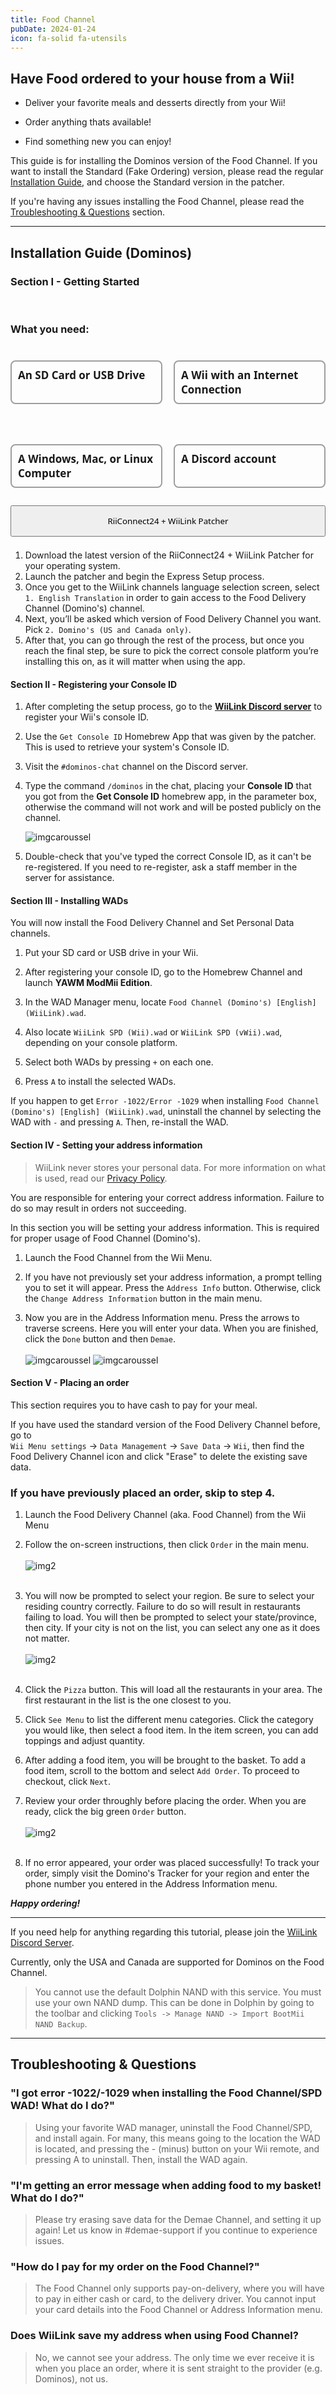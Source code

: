 ```yaml
---
title: Food Channel
pubDate: 2024-01-24
icon: fa-solid fa-utensils
---
```

## Have Food ordered to your house from a Wii!

- Deliver your favorite meals and desserts directly from your Wii!

- Order anything thats available!

- Find something new you can enjoy!

<l class="notice generic fullwidth"> This guide is for installing the Dominos version of the Food Channel. If you want to install the Standard (Fake Ordering) version, please read the regular [Installation Guide](/guide/install), and choose the Standard version in the patcher. </l>

<l class="notice info fullwidth"> If you're having any issues installing the Food Channel, please read the [Troubleshooting & Questions](#troubleshooting--questions) section. </l>
___

## Installation Guide (Dominos)

### Section I - Getting Started
</br>

### What you need:

<div style="display:grid; grid-template-columns:repeat(auto-fit, minmax(200px, 1fr)); gap:18px; flex-wrap:wrap; position:relative;"><h4 style="font-size:17px; font-family:system-ui; padding:10px; border:2px solid #00000060; border-radius:8px;"><i class="fa-solid fa-sd-card"></i> An SD Card or USB Drive</h4> <h4 style="font-size:17px; font-family:system-ui; padding:10px; border:2px solid #00000060; border-radius:8px;"><i class="fa-solid fa-globe"></i> A Wii with an Internet Connection</h4> <h4 style="font-size:17px; font-family:system-ui; padding:10px; border:2px solid #00000060; border-radius:8px;"><i class="fa-solid fa-desktop"></i> A Windows, Mac, or Linux Computer</h4><h4 style="font-size:17px; font-family:system-ui; padding:10px; border:2px solid #00000060; border-radius:8px;"><i class="fa-brands fa-discord"></i> A Discord account</h4></div>

<div style="width:100%; height:40px; margin-top:5px;  border-radius:8px;  position:relative;">
<a href="https://github.com/WiiLink24/WiiLink24-Patcher/releases"><button type="button" style="width:100%; height:50px; font-family:system-ui;" class="btn1 btn btn-success"><i class="fa-solid fa-download"></i> RiiConnect24 + WiiLink Patcher</button></a>
</div>
</br>

1. Download the latest version of the RiiConnect24 + WiiLink Patcher for your operating system.
2. Launch the patcher and begin the Express Setup process.
3. Once you get to the WiiLink channels language selection screen, select `1. English Translation` in order to gain access to the Food Delivery Channel (Domino's) channel.
4. Next, you’ll be asked which version of Food Delivery Channel you want. Pick `2. Domino's (US and Canada only)`.
5. After that, you can go through the rest of the process, but once you reach the final step, be sure to pick the correct console platform you’re installing this on, as it will matter when using the app.

#### Section II - Registering your Console ID

1. After completing the setup process, go to the [**WiiLink Discord server**](https://discord.gg/wiilink) to register your Wii's console ID.

2. Use the `Get Console ID` Homebrew App that was given by the patcher. This is used to retrieve your system's Console ID.

3. Visit the `#dominos-chat` channel on the Discord server.

4. Type the command `/dominos` in the chat, placing your **Console ID** that you got from the **Get Console ID** homebrew app, in the parameter box, otherwise the command will not work and will be posted publicly on the channel.

    ![imgcaroussel](/img/guide/consoleID.png)

5. Double-check that you've typed the correct Console ID, as it can't be re-registered. If you need to re-register, ask a staff member in the server for assistance.

#### Section III - Installing WADs

You will now install the Food Delivery Channel and Set Personal Data channels.

1. Put your SD card or USB drive in your Wii.

2. After registering your console ID, go to the Homebrew Channel and launch **YAWM ModMii Edition**.

3. In the WAD Manager menu, locate `Food Channel (Domino's) [English] (WiiLink).wad`.

4. Also locate `WiiLink SPD (Wii).wad` or `WiiLink SPD (vWii).wad`, depending on your console platform.

5. Select both WADs by pressing `+` on each one.

6. Press `A` to install the selected WADs.

<l class="notice info fullwidth"> If you happen to get `Error -1022/Error -1029` when installing `Food Channel (Domino's) [English] (WiiLink).wad`, uninstall the channel by selecting the WAD with `-` and pressing `A`. Then, re-install the WAD. </l>

#### Section IV - Setting your address information

> WiiLink never stores your personal data. For more information on what is used, read our [Privacy Policy](/privacy-policy).

<l class="notice warn fullwidth"> You are responsible for entering your correct address information. Failure to do so may result in orders not succeeding. </l>

In this section you will be setting your address information. This is required for proper usage of Food Channel (Domino's). 

1. Launch the Food Channel from the Wii Menu.

2. If you have not previously set your address information, a prompt telling you to set it will appear. Press the `Address Info` button. 
Otherwise, click the `Change Address Information` button in the main menu.

3. Now you are in the Address Information menu. Press the arrows to traverse screens. Here you will enter your data. When you are finished, click the `Done` button and then `Demae`.<br><br>
![imgcaroussel](/img/guide/spd-1.png)
![imgcaroussel](/img/guide/spd-2.png)

#### Section V - Placing an order

<l class="notice info"> This section requires you to have cash to pay for your meal. </l>

If you have used the standard version of the Food Delivery Channel before, go to <br>`Wii Menu settings` -> `Data Management` -> `Save Data` -> `Wii`, then find the <br>Food Delivery Channel icon and click "Erase" to delete the existing save data.

### If you have previously placed an order, skip to step 4.

1. Launch the Food Delivery Channel (aka. Food Channel) from the Wii Menu

2. Follow the on-screen instructions, then click `Order` in the main menu.<br><br>
![img2](/img/guide/success.png)<br><br>

3. You will now be prompted to select your region. Be sure to select your residing country correctly. Failure to do so will result in restaurants failing to load. You will then be prompted to select your state/province, then city. If your city is not on the list, you can select any one as it does not matter.<br><br>
![img2](/img/guide/country-setup.png)<br><br>

4. Click the `Pizza` button. This will load all the restaurants in your area. The first restaurant in the list is the one closest to you.

5. Click `See Menu` to list the different menu categories. Click the category you would like, then select a food item. In the item screen, you can add toppings and adjust quantity.

6. After adding a food item, you will be brought to the basket. To add a food item, scroll to the bottom and select `Add Order`. To proceed to checkout, click `Next`.

7. Review your order throughly before placing the order. When you are ready, click the big green `Order` button.<br><br>
![img2](/img/guide/order.png)<br><br>

8. If no error appeared, your order was placed successfully! To track your order, simply visit the Domino's Tracker for your region and enter the phone number you entered in the Address Information menu.

***Happy ordering!***
___
<l class="notice info fullwidth"> If you need help for anything regarding this tutorial, please join the [WiiLink Discord Server](https://discord.gg/wiilink). </l>

<l class="notice warn fullwidth"> Currently, only the USA and Canada are supported for Dominos on the Food Channel. </l>

> You cannot use the default Dolphin NAND with this service. You must use your own NAND dump. This can be done in Dolphin by going to the toolbar and clicking `Tools -> Manage NAND -> Import BootMii NAND Backup`. 
___

## Troubleshooting & Questions

### "I got error -1022/-1029 when installing the Food Channel/SPD WAD! What do I do?"

> Using your favorite WAD manager, uninstall the Food Channel/SPD, and install again. For many, this means going to the location the WAD is located, and pressing the - (minus) button on your Wii remote, and pressing A to uninstall. Then, install the WAD again.

### "I'm getting an error message when adding food to my basket! What do I do?"

> Please try erasing save data for the Demae Channel, and setting it up again! Let us know in #demae-support if you continue to experience issues.

### "How do I pay for my order on the Food Channel?"

> The Food Channel only supports pay-on-delivery, where you will have to pay in either cash or card, to the delivery driver. You cannot input your card details into the Food Channel or Address Information menu.

### Does WiiLink save my address when using Food Channel?

> No, we cannot see your address. The only time we ever receive it is when you place an order, where it is sent straight to the provider (e.g. Dominos), not us.
